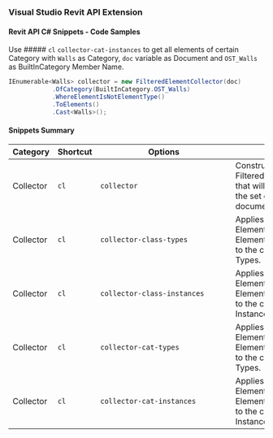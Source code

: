 ### Visual Studio Revit API Extension

#### Revit API C# Snippets - Code Samples

Use ##### `cl` `collector-cat-instances` to get all elements of certain Category
with `Walls` as Category, `doc` variable as Document and `OST_Walls` as BuiltInCategory Member Name.

```csharp
IEnumerable<Walls> collector = new FilteredElementCollector(doc)
            .OfCategory(BuiltInCategory.OST_Walls)
            .WhereElementIsNotElementType()
            .ToElements()
            .Cast<Walls>();
```
#### Snippets Summary

| Category | Shortcut  | <div style="width:250px">Options</div> | Description |
|-----|-----|-----|-----|
|Collector| `cl`      | `collector`| Constructs a new FilteredElementCollector that will search and filter the set of elements in a document. |
|Collector| `cl`      | `collector-class-types`| Applies an ElementClassFilter and ElementIsElementTypeFilter to the collector and returns Types. |
|Collector| `cl`      | `collector-class-instances`| Applies an ElementClassFilter and ElementIsElementTypeFilter to the collector and returns Instances. |
|Collector| `cl`      | `collector-cat-types`| Applies an ElementCategoryFilter  and ElementIsElementTypeFilter to the collector and returns Types. |
|Collector| `cl`      | `collector-cat-instances`| Applies an ElementCategoryFilter  and ElementIsElementTypeFilter to the collector and returns Instances. |
